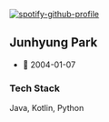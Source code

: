 [![spotify-github-profile](https://spotify-github-profile.vercel.app/api/view?uid=v38sa4l896ep53e0dhr5g3zg4&cover_image=true&theme=novatorem&bar_color=53b14f&bar_color_cover=true)](https://spotify-github-profile.vercel.app/api/view?uid=v38sa4l896ep53e0dhr5g3zg4&redirect=true)
## Junhyung Park
- 🎂 2004-01-07

### Tech Stack
Java, Kotlin, Python


